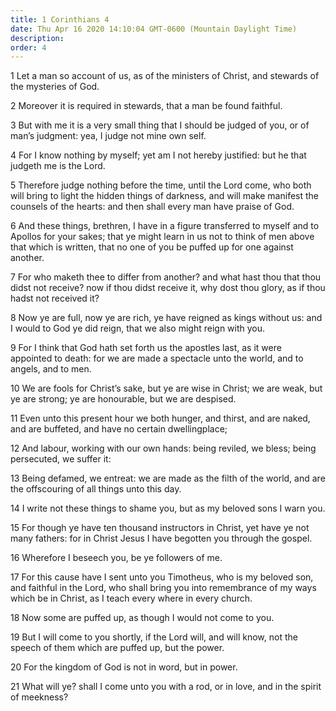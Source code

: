 ```yaml
---
title: 1 Corinthians 4
date: Thu Apr 16 2020 14:10:04 GMT-0600 (Mountain Daylight Time)
description: 
order: 4
---
```


<p>
  1 Let a man so account of us, as of the ministers of Christ, and stewards of
  the mysteries of God.
</p>
<p>2 Moreover it is required in stewards, that a man be found faithful.</p>
<p>
  3 But with me it is a very small thing that I should be judged of you, or of
  man&#x2019;s judgment: yea, I judge not mine own self.
</p>
<p>
  4 For I know nothing by myself; yet am I not hereby justified: but he that
  judgeth me is the Lord.
</p>
<p>
  5 Therefore judge nothing before the time, until the Lord come, who both will
  bring to light the hidden things of darkness, and will make manifest the
  counsels of the hearts: and then shall every man have praise of God.
</p>
<p>
  6 And these things, brethren, I have in a figure transferred to myself and to
  Apollos for your sakes; that ye might learn in us not to think of men above
  that which is written, that no one of you be puffed up for one against
  another.
</p>
<p>
  7 For who maketh thee to differ from another? and what hast thou that thou
  didst not receive? now if thou didst receive it, why dost thou glory, as if
  thou hadst not received it?
</p>
<p>
  8 Now ye are full, now ye are rich, ye have reigned as kings without us: and I
  would to God ye did reign, that we also might reign with you.
</p>
<span></span>
<p>
  9 For I think that God hath set forth us the apostles last, as it were
  appointed to death: for we are made a spectacle unto the world, and to angels,
  and to men.
</p>
<p>
  10 We are fools for Christ&#x2019;s sake, but ye are wise in Christ; we are
  weak, but ye are strong; ye are honourable, but we are despised.
</p>
<p>
  11 Even unto this present hour we both hunger, and thirst, and are naked, and
  are buffeted, and have no certain dwellingplace;
</p>
<p>
  12 And labour, working with our own hands: being reviled, we bless; being
  persecuted, we suffer it:
</p>
<p>
  13 Being defamed, we entreat: we are made as the filth of the world, and are
  the offscouring of all things unto this day.
</p>
<p>
  14 I write not these things to shame you, but as my beloved sons I warn you.
</p>
<p>
  15 For though ye have ten thousand instructors in Christ, yet have ye not many
  fathers: for in Christ Jesus I have begotten you through the gospel.
</p>
<p>16 Wherefore I beseech you, be ye followers of me.</p>
<p>
  17 For this cause have I sent unto you Timotheus, who is my beloved son, and
  faithful in the Lord, who shall bring you into remembrance of my ways which be
  in Christ, as I teach every where in every church.
</p>
<p>18 Now some are puffed up, as though I would not come to you.</p>
<p>
  19 But I will come to you shortly, if the Lord will, and will know, not the
  speech of them which are puffed up, but the power.
</p>
<p>20 For the kingdom of God is not in word, but in power.</p>
<p>
  21 What will ye? shall I come unto you with a rod, or in love, and in the
  spirit of meekness?
</p>
